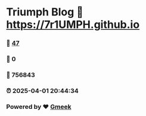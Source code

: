 # Triumph Blog :link: https://7r1UMPH.github.io 
### :page_facing_up: [47](https://7r1UMPH.github.io/tag.html) 
### :speech_balloon: 0 
### :hibiscus: 756843 
### :alarm_clock: 2025-04-01 20:44:34 
### Powered by :heart: [Gmeek](https://github.com/Meekdai/Gmeek)
